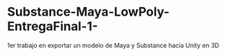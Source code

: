 # Substance-Maya-LowPoly-EntregaFinal-1-
1er trabajo en exportar un modelo de Maya y Substance hacia Unity en 3D
